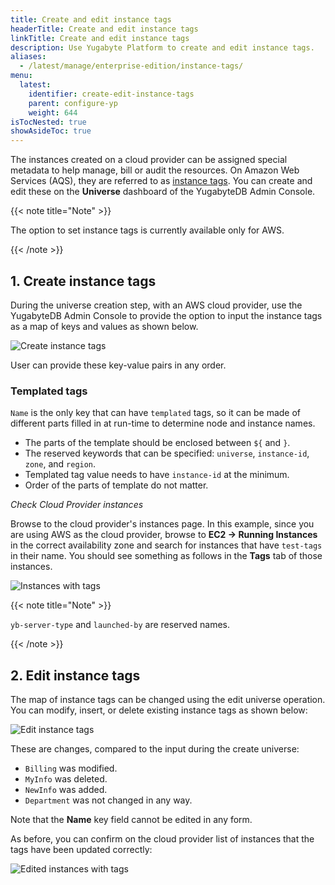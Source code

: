 ```yaml
---
title: Create and edit instance tags
headerTitle: Create and edit instance tags
linkTitle: Create and edit instance tags
description: Use Yugabyte Platform to create and edit instance tags.
aliases:
  - /latest/manage/enterprise-edition/instance-tags/
menu:
  latest:
    identifier: create-edit-instance-tags
    parent: configure-yp
    weight: 644
isTocNested: true
showAsideToc: true
---
```


The instances created on a cloud provider can be assigned special metadata to help manage, bill or audit the resources. On Amazon Web Services (AQS), they are referred to as
[instance tags](https://docs.aws.amazon.com/AWSEC2/latest/UserGuide/Using_Tags.html). You can create and edit these on the **Universe** dashboard of the
YugabyteDB Admin Console.

{{< note title="Note" >}}

The option to set instance tags is currently available only for AWS.

{{< /note >}}

## 1. Create instance tags

During the universe creation step, with an AWS cloud provider, use the YugabyteDB Admin Console to provide the option to input the instance tags as a map of keys and values as shown below.

![Create instance tags](/images/ee/inst-tags-1.png)

User can provide these key-value pairs in any order.

### Templated tags

`Name` is the only key that can have `templated` tags, so it can be made of different parts filled in at run-time to determine node and instance names.

- The parts of the template should be enclosed between `${` and `}`.
- The reserved keywords that can be specified: `universe`, `instance-id`, `zone`, and `region`.
- Templated tag value needs to have `instance-id` at the minimum.
- Order of the parts of template do not matter.

*Check Cloud Provider instances*

Browse to the cloud provider's instances page. In this example, since you are using AWS as the cloud provider, browse to **EC2 -> Running Instances**
in the correct availability zone and search for instances that have `test-tags` in their name. You should see something as follows in the
**Tags** tab of those instances.

![Instances with tags](/images/ee/inst-tags-aws-1.png)

{{< note title="Note" >}}

`yb-server-type` and `launched-by` are reserved names.

{{< /note >}}

## 2. Edit instance tags

The map of instance tags can be changed using the edit universe operation. You can modify, insert, or delete existing instance tags as shown below:

![Edit instance tags](/images/ee/inst-tags-2.png)

These are changes, compared to the input during the create universe:

- `Billing` was modified.
- `MyInfo` was deleted.
- `NewInfo` was added.
- `Department` was not changed in any way.

Note that the **Name** key field cannot be edited in any form.

As before, you can confirm on the cloud provider list of instances that the tags have been updated correctly:

![Edited instances with tags](/images/ee/inst-tags-aws-2.png)
